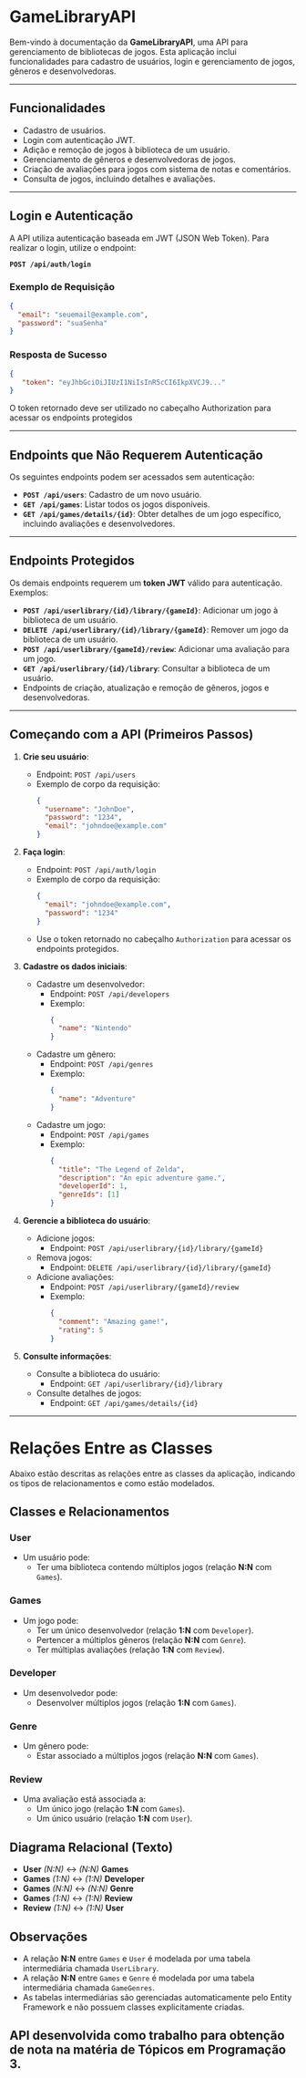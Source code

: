 # GameLibraryAPI

Bem-vindo à documentação da **GameLibraryAPI**, uma API para gerenciamento de bibliotecas de jogos. Esta aplicação inclui funcionalidades para cadastro de usuários, login e gerenciamento de jogos, gêneros e desenvolvedoras.

---

## Funcionalidades

- Cadastro de usuários.
- Login com autenticação JWT.
- Adição e remoção de jogos à biblioteca de um usuário.
- Gerenciamento de gêneros e desenvolvedoras de jogos.
- Criação de avaliações para jogos com sistema de notas e comentários.
- Consulta de jogos, incluindo detalhes e avaliações.

---

## Login e Autenticação

A API utiliza autenticação baseada em JWT (JSON Web Token). Para realizar o login, utilize o endpoint:

**`POST /api/auth/login`**

### Exemplo de Requisição

```json
{
  "email": "seuemail@example.com",
  "password": "suaSenha"
}
```
### Resposta de Sucesso
```json
{
   "token": "eyJhbGciOiJIUzI1NiIsInR5cCI6IkpXVCJ9..."
}
```
O token retornado deve ser utilizado no cabeçalho Authorization para acessar os endpoints protegidos

---

## Endpoints que Não Requerem Autenticação

Os seguintes endpoints podem ser acessados sem autenticação:

- **`POST /api/users`**: Cadastro de um novo usuário.
- **`GET /api/games`**: Listar todos os jogos disponíveis.
- **`GET /api/games/details/{id}`**: Obter detalhes de um jogo específico, incluindo avaliações e desenvolvedores.

---

## Endpoints Protegidos

Os demais endpoints requerem um **token JWT** válido para autenticação. Exemplos:

- **`POST /api/userlibrary/{id}/library/{gameId}`**: Adicionar um jogo à biblioteca de um usuário.
- **`DELETE /api/userlibrary/{id}/library/{gameId}`**: Remover um jogo da biblioteca de um usuário.
- **`POST /api/userlibrary/{gameId}/review`**: Adicionar uma avaliação para um jogo.
- **`GET /api/userlibrary/{id}/library`**: Consultar a biblioteca de um usuário.
- Endpoints de criação, atualização e remoção de gêneros, jogos e desenvolvedoras.

---

## Começando com a API (Primeiros Passos)

1. **Crie seu usuário**:
   - Endpoint: `POST /api/users`
   - Exemplo de corpo da requisição:
     ```json
     {
       "username": "JohnDoe",
       "password": "1234",
       "email": "johndoe@example.com"
     }
     ```

2. **Faça login**:
   - Endpoint: `POST /api/auth/login`
   - Exemplo de corpo da requisição:
     ```json
     {
       "email": "johndoe@example.com",
       "password": "1234"
     }
     ```
   - Use o token retornado no cabeçalho `Authorization` para acessar os endpoints protegidos.

3. **Cadastre os dados iniciais**:
   - Cadastre um desenvolvedor:
     - Endpoint: `POST /api/developers`
     - Exemplo:
       ```json
       {
         "name": "Nintendo"
       }
       ```
   - Cadastre um gênero:
     - Endpoint: `POST /api/genres`
     - Exemplo:
       ```json
       {
         "name": "Adventure"
       }
       ```
   - Cadastre um jogo:
     - Endpoint: `POST /api/games`
     - Exemplo:
       ```json
       {
         "title": "The Legend of Zelda",
         "description": "An epic adventure game.",
         "developerId": 1,
         "genreIds": [1]
       }
       ```

4. **Gerencie a biblioteca do usuário**:
   - Adicione jogos:
     - Endpoint: `POST /api/userlibrary/{id}/library/{gameId}`
   - Remova jogos:
     - Endpoint: `DELETE /api/userlibrary/{id}/library/{gameId}`
   - Adicione avaliações:
     - Endpoint: `POST /api/userlibrary/{gameId}/review`
     - Exemplo:
       ```json
       {
         "comment": "Amazing game!",
         "rating": 5
       }
       ```

5. **Consulte informações**:
   - Consulte a biblioteca do usuário:
     - Endpoint: `GET /api/userlibrary/{id}/library`
   - Consulte detalhes de jogos:
     - Endpoint: `GET /api/games/details/{id}`

---

# Relações Entre as Classes

Abaixo estão descritas as relações entre as classes da aplicação, indicando os tipos de relacionamentos e como estão modelados.

## Classes e Relacionamentos

### **User**
- Um usuário pode:
  - Ter uma biblioteca contendo múltiplos jogos (relação **N:N** com `Games`).

### **Games**
- Um jogo pode:
  - Ter um único desenvolvedor (relação **1:N** com `Developer`).
  - Pertencer a múltiplos gêneros (relação **N:N** com `Genre`).
  - Ter múltiplas avaliações (relação **1:N** com `Review`).

### **Developer**
- Um desenvolvedor pode:
  - Desenvolver múltiplos jogos (relação **1:N** com `Games`).

### **Genre**
- Um gênero pode:
  - Estar associado a múltiplos jogos (relação **N:N** com `Games`).

### **Review**
- Uma avaliação está associada a:
  - Um único jogo (relação **1:N** com `Games`).
  - Um único usuário (relação **1:N** com `User`).

## Diagrama Relacional (Texto)

- **User** *(N:N)* ↔ *(N:N)* **Games**
- **Games** *(1:N)* ↔ *(1:N)* **Developer**
- **Games** *(N:N)* ↔ *(N:N)* **Genre**
- **Games** *(1:N)* ↔ *(1:N)* **Review**
- **Review** *(1:N)* ↔ *(1:N)* **User**

## Observações
- A relação **N:N** entre `Games` e `User` é modelada por uma tabela intermediária chamada `UserLibrary`.
- A relação **N:N** entre `Games` e `Genre` é modelada por uma tabela intermediária chamada `GameGenres`.
- As tabelas intermediárias são gerenciadas automaticamente pelo Entity Framework e não possuem classes explicitamente criadas.


## API desenvolvida como trabalho para obtenção de nota na matéria de **Tópicos em Programação 3**.




